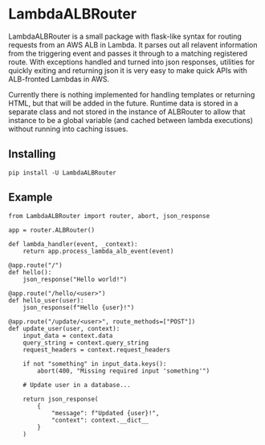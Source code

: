 # LambdaALBRouter

LambdaALBRouter is a small package with flask-like syntax for routing requests from an AWS ALB in Lambda. It parses out all relavent information from the triggering event and passes it through to a matching registered route. With exceptions handled and turned into json responses, utilities for quickly exiting and returning json it is very easy to make quick APIs with ALB-fronted Lambdas in AWS.

Currently there is nothing implemented for handling templates or returning HTML, but that will be added in the future. Runtime data is stored in a separate class and not stored in the instance of ALBRouter to allow that instance to be a global variable (and cached between lambda executions) without running into caching issues.

## Installing

`pip install -U LambdaALBRouter`


## Example

```
from LambdaALBRouter import router, abort, json_response

app = router.ALBRouter()

def lambda_handler(event, _context):
    return app.process_lambda_alb_event(event)

@app.route("/")
def hello():
    json_response("Hello world!")

@app.route("/hello/<user>")
def hello_user(user):
    json_response(f"Hello {user}!")

@app.route("/update/<user>", route_methods=["POST"])
def update_user(user, context):
    input_data = context.data
    query_string = context.query_string
    request_headers = context.request_headers

    if not "something" in input_data.keys():
        abort(400, "Missing required input 'something'")

    # Update user in a database...

    return json_response(
        {
            "message": f"Updated {user}!",
            "context": context.__dict__
        }
    )
```
